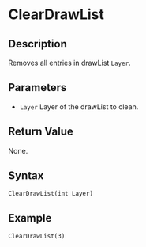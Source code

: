 # ClearDrawList

## Description
Removes all entries in drawList `Layer`.

## Parameters
- `Layer`
Layer of the drawList to clean.

## Return Value
None.

## Syntax
```
ClearDrawList(int Layer)
```

## Example
```
ClearDrawList(3)
```